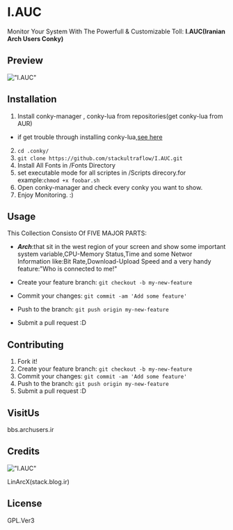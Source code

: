 # I.AUC
Monitor Your System With The Powerfull & Customizable Toll: **I.AUC(Iranian Arch Users Conky)**

## Preview
!["I.AUC"](http://uupload.ir/files/lfcn_screenshot_from_2016-04-09_14-31-35.png "I.AUC")

## Installation
1. Install conky-manager , conky-lua from repositories(get conky-lua from AUR)
  * if get trouble through installing conky-lua,[see here](http://stack.blog.ir/1394/08/08/arch_tips)  
2. `cd .conky/`
3. `git clone https://github.com/stackultraflow/I.AUC.git`
4. Install All Fonts in /Fonts Directory
5. set executable mode for all scriptes in /Scripts direcory.for example:`chmod +x foobar.sh`
6. Open conky-manager and check every conky you want to show.
7. Enjoy Monitoring. :)


## Usage
This Collection Consisto Of FIVE MAJOR PARTS:

- **_Arch_**:that sit in the west region of your screen and show some important system variable,CPU-Memory Status,Time and some Networ Information like:Bit Rate,Download-Upload Speed and a very handy feature:"Who is connected to me!"
+ Create your feature branch: `git checkout -b my-new-feature`
- Commit your changes: `git commit -am 'Add some feature'`
+ Push to the branch: `git push origin my-new-feature`
- Submit a pull request :D

## Contributing
1. Fork it!
2. Create your feature branch: `git checkout -b my-new-feature`
3. Commit your changes: `git commit -am 'Add some feature'`
4. Push to the branch: `git push origin my-new-feature`
5. Submit a pull request :D


## VisitUs
bbs.archusers.ir
## Credits
!["I.AUC"](http://uupload.ir/files/8jwe_mrrobot.jpg "I.AUC")

LinArcX(stack.blog.ir)
## License
GPL.Ver3
